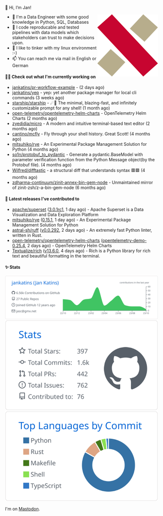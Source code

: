 👋 Hi, I’m Jan!

<img align="right" src="https://raw.githubusercontent.com/kreuzwerkerbot/kreuzwerkerbot/master/assets/xw.png" width="200">

- 🌱 I'm a Data Engineer with some good knowledge in Python, SQL, Databases
- 💪 I code reproducable and tested pipelines with data models which stakeholders can trust to make decisions upon.
- 💞️ I like to tinker with my linux environment :-)
- 📫 You can reach me via mail in English or German

#### 👩‍💻 Check out what I'm currently working on

- [jankatins/pr-workflow-example](https://github.com/jankatins/pr-workflow-example) -  (2 days ago)
- [jankatins/yep](https://github.com/jankatins/yep) - yep: yet another package manager for local cli commands (3 weeks ago)
- [starship/starship](https://github.com/starship/starship) - ☄🌌️  The minimal, blazing-fast, and infinitely customizable prompt for any shell! (1 month ago)
- [open-telemetry/opentelemetry-helm-charts](https://github.com/open-telemetry/opentelemetry-helm-charts) - OpenTelemetry Helm Charts (2 months ago)
- [zyedidia/micro](https://github.com/zyedidia/micro) - A modern and intuitive terminal-based text editor (2 months ago)
- [cantino/mcfly](https://github.com/cantino/mcfly) - Fly through your shell history. Great Scott! (4 months ago)
- [mitsuhiko/rye](https://github.com/mitsuhiko/rye) - An Experimental Package Management Solution for Python (4 months ago)
- [so1n/protobuf_to_pydantic](https://github.com/so1n/protobuf_to_pydantic) - Generate a pydantic.BaseModel with parameter verification function from the Python Message object(by the Protobuf file). (4 months ago)
- [Wilfred/difftastic](https://github.com/Wilfred/difftastic) - a structural diff that understands syntax 🟥🟩 (4 months ago)
- [zdharma-continuum/zinit-annex-bin-gem-node](https://github.com/zdharma-continuum/zinit-annex-bin-gem-node) - Unmaintained mirror of zinit-zsh/z-a-bin-gem-node (6 months ago)

#### 🔭 Latest releases I've contributed to

- [apache/superset](https://github.com/apache/superset) ([3.0.1rc1](https://github.com/apache/superset/releases/tag/3.0.1rc1), 1 day ago) - Apache Superset is a Data Visualization and Data Exploration Platform
- [mitsuhiko/rye](https://github.com/mitsuhiko/rye) ([0.15.1](https://github.com/mitsuhiko/rye/releases/tag/0.15.1), 1 day ago) - An Experimental Package Management Solution for Python
- [astral-sh/ruff](https://github.com/astral-sh/ruff) ([v0.0.292](https://github.com/astral-sh/ruff/releases/tag/v0.0.292), 2 days ago) - An extremely fast Python linter, written in Rust.
- [open-telemetry/opentelemetry-helm-charts](https://github.com/open-telemetry/opentelemetry-helm-charts) ([opentelemetry-demo-0.25.4](https://github.com/open-telemetry/opentelemetry-helm-charts/releases/tag/opentelemetry-demo-0.25.4), 2 days ago) - OpenTelemetry Helm Charts
- [Textualize/rich](https://github.com/Textualize/rich) ([v13.6.0](https://github.com/Textualize/rich/releases/tag/v13.6.0), 4 days ago) - Rich is a Python library for rich text and beautiful formatting in the terminal.


#### ✨ Stats

  [![](https://raw.githubusercontent.com/jankatins/jankatins/master/profile-summary-card-output/github/0-profile-details.svg)](https://github.com/vn7n24fzkq/github-profile-summary-cards)
  [![](https://raw.githubusercontent.com/jankatins/jankatins/master/profile-summary-card-output/github/3-stats.svg)](https://github.com/vn7n24fzkq/github-profile-summary-cards)
  [![](https://raw.githubusercontent.com/jankatins/jankatins/master/profile-summary-card-output/github/2-most-commit-language.svg)](https://github.com/vn7n24fzkq/github-profile-summary-cards)

I'm on <a rel="me" href="https://fosstodon.org/@jankatins">Mastodon</a>.
